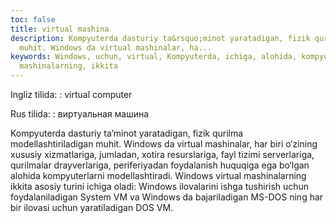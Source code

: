 ```yaml
---
toc: false
title: virtual mashina
description: Kompyuterda dasturiy ta&rsquo;minot yaratadigan, fizik qurilma modellashtiriladigan
  muhit. Windows da virtual mashinalar, ha...
keywords: Windows, uchun, virtual, Kompyuterda, ichiga, alohida, kompyuterlarni, modellashtiradi,
  mashinalarning, ikkita
---
```


Ingliz tilida:
:   virtual computer

Rus tilida:
:   виртуальная машина

Kompyuterda dasturiy ta’minot yaratadigan, fizik qurilma modellashtiriladigan muhit. Windows da virtual mashinalar, har biri o‘zining xususiy xizmatlariga, jumladan, xotira resurslariga, fayl tizimi serverlariga, qurilmalar drayverlariga, periferiyadan foydalanish huquqiga ega bo‘lgan alohida kompyuterlarni modellashtiradi. Windows virtual mashinalarning ikkita asosiy turini ichiga oladi: Windows ilovalarini ishga tushirish uchun foydalaniladigan System VM va Windows da bajariladigan MS-DOS ning har bir ilovasi uchun yaratiladigan DOS VM.